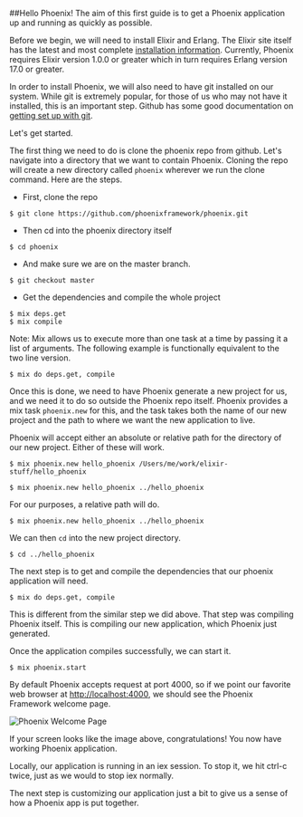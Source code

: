 ##Hello Phoenix!
The aim of this first guide is to get a Phoenix application up and running as quickly as possible.

Before we begin, we will need to install Elixir and Erlang. The Elixir site itself has the latest and most complete [installation information](http://elixir-lang.org/getting_started/1.html). Currently, Phoenix requires Elixir version 1.0.0 or greater which in turn requires Erlang version 17.0 or greater.

In order to install Phoenix, we will also need to have git installed on our system. While git is extremely popular, for those of us who may not have it installed, this is an important step. Github has some good documentation on [getting set up with git](https://help.github.com/articles/set-up-git).

Let's get started.

The first thing we need to do is clone the phoenix repo from github. Let's navigate into a directory that we want to contain Phoenix. Cloning the repo will create a new directory called `phoenix` wherever we run the clone command. Here are the steps.

- First, clone the repo
```console
$ git clone https://github.com/phoenixframework/phoenix.git
```

- Then cd into the phoenix directory itself
```console
$ cd phoenix
```

- And make sure we are on the master branch.
```console
$ git checkout master
```

- Get the dependencies and compile the whole project
```console
$ mix deps.get
$ mix compile
```

Note: Mix allows us to execute more than one task at a time by passing it a list of arguments. The following example is functionally equivalent to the two line version.

```console
$ mix do deps.get, compile
```

Once this is done, we need to have Phoenix generate a new project for us, and we need it to do so outside the Phoenix repo itself. Phoenix provides a mix task `phoenix.new` for this, and the task takes both the name of our new project and the path to where we want  the new application to live.

Phoenix will accept either an absolute or relative path for the directory of our new project. Either of these will work.

```console
$ mix phoenix.new hello_phoenix /Users/me/work/elixir-stuff/hello_phoenix
```

```console
$ mix phoenix.new hello_phoenix ../hello_phoenix
```

For our purposes, a relative path will do.

```console
$ mix phoenix.new hello_phoenix ../hello_phoenix
```

We can then `cd` into the new project directory.

```console
$ cd ../hello_phoenix
```

The next step is to get and compile the dependencies that our phoenix application will need.

```console
$ mix do deps.get, compile
```
This is different from the similar step we did above. That step was compiling Phoenix itself. This is compiling our new application, which Phoenix just generated.

Once the application compiles successfully, we can start it.

```console
$ mix phoenix.start
```

By default Phoenix accepts request at port 4000, so if we point our favorite web browser at [http://localhost:4000](http://localhost:4000), we should see the Phoenix Framework welcome page.

![Phoenix Welcome Page](/images/welcome-to-phoenix.png)

If your screen looks like the image above, congratulations! You now have working Phoenix application.

Locally, our application is running in an iex session. To stop it, we hit ctrl-c twice, just as we would to stop iex normally.

The next step is customizing our application just a bit to give us a sense of how a Phoenix app is put together.
